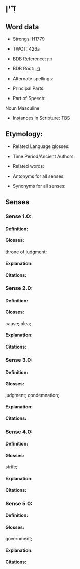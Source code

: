 # דִּין

<!-- Status: S2="NeedsEdits" -->
<!-- Lexica used for edits:   -->

## Word data

* Strongs: H1779

* TWOT: 426a

* BDB Reference: [דִּין](rc://en/bdb/dict/d.bh.ab)

* BDB Root: [דין](rc://en/bdb/dict/d.bh.aa)

* Alternate spellings:

* Principal Parts:

* Part of Speech:

Noun Masculine 

* Instances in Scripture: TBS

## Etymology:

* Related Language glosses:

* Time Period/Ancient Authors:

* Related words:

* Antonyms for all senses:

* Synonyms for all senses:

## Senses

### Sense 1.0:

#### Definition:

#### Glosses:

throne of judgment; 

#### Explanation:

#### Citations:



### Sense 2.0:

#### Definition:

#### Glosses:

cause; plea; 

#### Explanation:

#### Citations:



### Sense 3.0:

#### Definition:

#### Glosses:

judgment; condemnation; 

#### Explanation:

#### Citations:



### Sense 4.0:

#### Definition:

#### Glosses:

strife; 

#### Explanation:

#### Citations:



### Sense 5.0:

#### Definition:

#### Glosses:

government; 

#### Explanation:

#### Citations:



